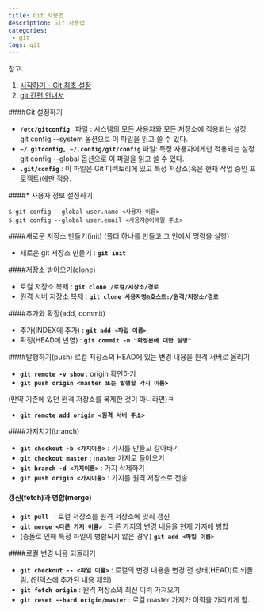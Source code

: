 ```yaml
---
title: Git 사용법
description: Git 사용법
categories:
 - git
tags: git
---
```


참고.
1. [시작하기 - Git 최초 설정](https://git-scm.com/book/ko/v2/%EC%8B%9C%EC%9E%91%ED%95%98%EA%B8%B0-Git-%EC%B5%9C%EC%B4%88-%EC%84%A4%EC%A0%95)
2. [git 간편 안내서](https://rogerdudler.github.io/git-guide/index.ko.html)

####Git 설정하기
- **`/etc/gitconfig `** 파일 : 시스템의 모든 사용자와 모든 저장소에 적용되는 설정. git config --system 옵션으로 이 파일을 읽고 쓸 수 있다.
- **`~/.gitconfig, ~/.config/git/config`** 파일: 특정 사용자에게만 적용되는 설정. git config --global 옵션으로 이 파일을 읽고 쓸 수 있다.
- **`.git/config`** : 이 파일은 Git 디렉토리에 있고 특정 저장소(혹은 현재 작업 중인 프로젝트)에만 적용.

####* 사용자 정보 설정하기
```
$ git config --global user.name <사용자 이름>
$ git config --global user.email <사용자@이메일 주소>
```
####새로운 저장소 만들기(init)
(폴더 하나를 만들고 그 안에서 명령을 실행)
- 새로운 git 저장소 만들기 : **`git init`**

####저장소 받아오기(clone)
- 로컬 저장소 복제 : **`git clone /로컬/저장소/경로`**
- 원격 서버 저장소 복제 : **`git clone 사용자명@호스트:/원격/저장소/경로`**

####추가와 확정(add, commit)
- 추가(INDEX에 추가) : **`git add <파일 이름>`**
- 확정(HEAD에 반영) : **`git commit -m "확정본에 대한 설명"`** 

####발행하기(push)
로컬 저장소의 HEAD에 있는 변경 내용을 원격 서버로 올리기
- **`git remote -v show`** : origin 확인하기
- **`git push origin <master 또는 발행할 가지 이름>`**

(만약 기존에 있던 원격 저장소를 복제한 것이 아니라면)ㅋ
- **`git remote add origin <원격 서버 주소>`**

####가지치기(branch)
- **`git checkout -b <가지이름>`** : 가지를 만들고 갈아타기
- **`git checkout master`** : master 가지로 돌아오기
- **`git branch -d <가지이름>`** : 가지 삭제하기
- **`git push origin <가지이름>`** : 가지를 원격 저장소로 전송

#### 갱신(fetch)과 병합(merge)
- **`git pull `** : 로컬 저장소를 원격 저장소에 맞춰 갱신
- **`git merge <다른 가지 이름>`** : 다른 가지의 변경 내용을 현재 가지에 병합
- (충돌로 인해 특정 파일이 병합되지 않은 경우) **`git add <파일 이름>`**

####로컬 변경 내용 되돌리기
- **`git checkout -- <파일 이름>`** : 로컬의 변경 내용을 변경 전 상태(HEAD)로 되돌림. (인덱스에 추가된 내용 제외)
- **`git fetch origin`** : 원격 저장소의 최신 이력 가져오기
- **`git reset --hard origin/master`** : 로컬 master 가지가 이력을 가리키게 함.